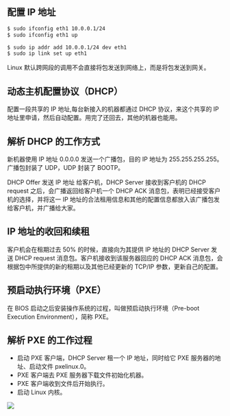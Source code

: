 ## 配置 IP 地址

```bash
$ sudo ifconfig eth1 10.0.0.1/24
$ sudo ifconfig eth1 up
```

```bash
$ sudo ip addr add 10.0.0.1/24 dev eth1
$ sudo ip link set up eth1
```

Linux 默认跨网段的调用不会直接将包发送到网络上，而是将包发送到网关。

## 动态主机配置协议（DHCP）

配置一段共享的 IP 地址,每台新接入的机器都通过 DHCP 协议，来这个共享的 IP 地址里申请，然后自动配置。用完了还回去，其他的机器也能用。

## 解析 DHCP 的工作方式

新机器使用 IP 地址 0.0.0.0 发送一个广播包，目的 IP 地址为 255.255.255.255。广播包封装了 UDP，UDP 封装了 BOOTP。

DHCP Offer 发送 IP 地址 给客户机，DHCP Server 接收到客户机的 DHCP request 之后，会广播返回给客户机一个 DHCP ACK 消息包，表明已经接受客户机的选择，并将这一 IP 地址的合法租用信息和其他的配置信息都放入该广播包发给客户机，并广播给大家。

## IP 地址的收回和续租

客户机会在租期过去 50% 的时候，直接向为其提供 IP 地址的 DHCP Server 发送 DHCP request 消息包。客户机接收到该服务器回应的 DHCP ACK 消息包，会根据包中所提供的新的租期以及其他已经更新的 TCP/IP 参数，更新自己的配置。

## 预启动执行环境（PXE）

在 BIOS 启动之后安装操作系统的过程，叫做预启动执行环境（Pre-boot Execution Environment），简称 PXE。

## 解析 PXE 的工作过程

- 启动 PXE 客户端，DHCP Server 租一个 IP 地址，同时给它 PXE 服务器的地址、启动文件 pxelinux.0。
- PXE 客户端去 PXE 服务器下载文件初始化机器。
- PXE 客户端收到文件后开始执行。
- 启动 Linux 内核。

![](https://blog-1252173264.cos.ap-shanghai.myqcloud.com/1650029818377-524f73b2-2ad5-407a-9e9d-4675df572d36.png)
